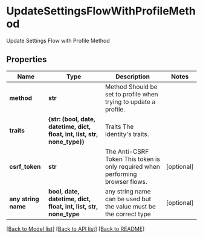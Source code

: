 # UpdateSettingsFlowWithProfileMethod

Update Settings Flow with Profile Method

## Properties
Name | Type | Description | Notes
------------ | ------------- | ------------- | -------------
**method** | **str** | Method  Should be set to profile when trying to update a profile. | 
**traits** | **{str: (bool, date, datetime, dict, float, int, list, str, none_type)}** | Traits  The identity&#39;s traits. | 
**csrf_token** | **str** | The Anti-CSRF Token  This token is only required when performing browser flows. | [optional] 
**any string name** | **bool, date, datetime, dict, float, int, list, str, none_type** | any string name can be used but the value must be the correct type | [optional]

[[Back to Model list]](../README.md#documentation-for-models) [[Back to API list]](../README.md#documentation-for-api-endpoints) [[Back to README]](../README.md)


